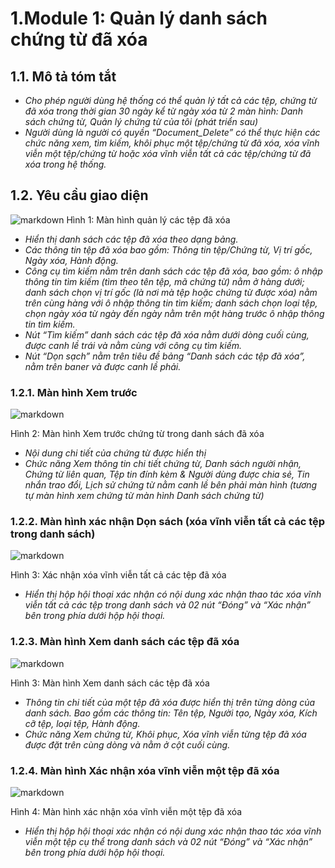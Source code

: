# **1.Module 1: Quản lý danh sách chứng từ đã xóa** 
## **1.1. Mô tả tóm tắt**
* *Cho phép người dùng hệ thống có thể quản lý tất cả các tệp, chứng từ đã xóa trong thời gian 30 ngày kể từ ngày xóa từ 2 màn hình: Danh sách chứng từ, Quản lý chứng từ của tôi (phát triển sau)* 
* *Người dùng là người có quyền “Document_Delete” có thể thực hiện các chức năng xem, tìm kiếm, khôi phục một tệp/chứng từ đã xóa, xóa vĩnh viễn một tệp/chứng từ hoặc xóa vĩnh viễn tất cả các tệp/chứng từ đã xóa trong hệ thống.*
## **1.2. Yêu cầu giao diện**
 ![markdown](./image/Aspose.Words.85c484d6-cbe2-464d-aa30-6c15a9007e31.001.png)
Hình 1: Màn hình quản lý các tệp đã xóa
* *Hiển thị danh sách các tệp đã xóa theo dạng bảng.*
* *Các thông tin tệp đã xóa bao gồm: Thông tin tệp/Chứng từ, Vị trí gốc, Ngày xóa, Hành động.*
* *Công cụ tìm kiếm nằm trên danh sách các tệp đã xóa, bao gồm: ô nhập thông tin tìm kiếm (tìm theo tên tệp, mã chứng từ) nằm ở hàng dưới; danh sách chọn vị trí gốc (là nơi mà tệp hoặc chứng từ được xóa) nằm trên cùng hàng với ô nhập thông tin tìm kiếm; danh sách chọn loại tệp, chọn ngày xóa từ ngày đến ngày nằm trên một hàng trước ô nhập thông tin tìm kiếm.*
* *Nút “Tìm kiếm” danh sách các tệp đã xóa nằm dưới dòng cuối cùng, được canh lề trái và nằm cùng với công cụ tìm kiếm.*
* *Nút “Dọn sạch” nằm trên tiêu đề bảng “Danh sách các tệp đã xóa”, nằm trên baner và được canh lề phải.*
### **1.2.1. Màn hình Xem trước**
 ![markdown](./image/Aspose.Words.85c484d6-cbe2-464d-aa30-6c15a9007e31.002.png)

Hình 2: Màn hình Xem trước chứng từ trong danh sách đã xóa
* *Nội dung chi tiết của chứng từ được hiển thị*
* *Chức năng Xem thông tin chi tiết chứng từ, Danh sách người nhận, Chứng từ liên quan, Tệp tin đính kèm & Người dùng được chia sẻ, Tin nhắn trao đổi, Lịch sử chứng từ nằm canh lề bên phải màn hình (tương tự màn hình xem chứng từ màn hình Danh sách chứng từ)*
### **1.2.2. Màn hình xác nhận Dọn sách (xóa vĩnh viễn tất cả các tệp trong danh sách)**

 ![markdown](./image/Aspose.Words.85c484d6-cbe2-464d-aa30-6c15a9007e31.003.png)

Hình 3: Xác nhận xóa vĩnh viễn tất cả các tệp đã xóa
* *Hiển thị hộp hội thoại xác nhận có nội dung xác nhận thao tác xóa vĩnh viễn tất cả các tệp trong danh sách và 02 nút “Đóng” và “Xác nhận” bên trong phía dưới hộp hội thoại.*
### **1.2.3. Màn hình Xem danh sách các tệp đã xóa** 

 ![markdown](./image/Aspose.Words.85c484d6-cbe2-464d-aa30-6c15a9007e31.004.png)

Hình 3: Màn hình Xem danh sách các tệp đã xóa
* *Thông tin chi tiết của một tệp đã xóa được hiển thị trên từng dòng của danh sách. Bao gồm các thông tin: Tên tệp, Người tạo, Ngày xóa, Kích cỡ tệp, loại tệp, Hành động.*
* *Chức năng Xem chứng từ, Khôi phục, Xóa vĩnh viễn từng tệp đã xóa được đặt trên cùng dòng và nằm ở cột cuối cùng.*
### **1.2.4. Màn hình Xác nhận xóa vĩnh viễn một tệp đã xóa**

 ![markdown](./image/Aspose.Words.85c484d6-cbe2-464d-aa30-6c15a9007e31.005.png)

Hình 4: Màn hình xác nhận xóa vĩnh viễn một tệp đã xóa
* *Hiển thị hộp hội thoại xác nhận có nội dung xác nhận thao tác xóa vĩnh viễn một tệp cụ thể trong danh sách và 02 nút “Đóng” và “Xác nhận” bên trong phía dưới hộp hội thoại.*
